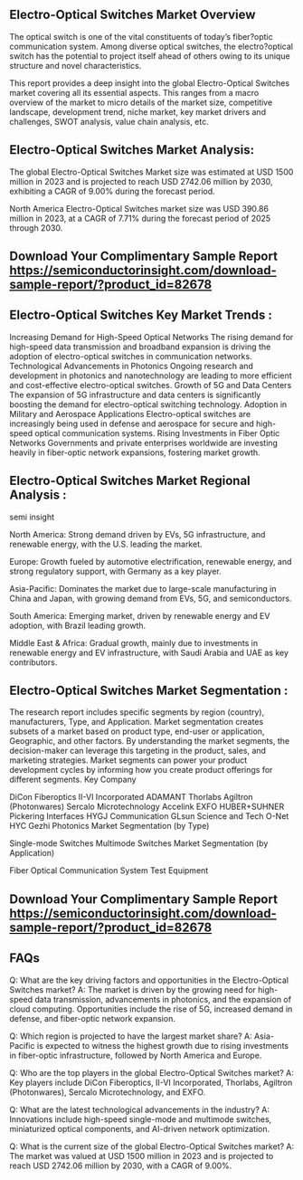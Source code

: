 ## Electro-Optical Switches Market Overview
The optical switch is one of the vital constituents of today’s fiber?optic communication system. Among diverse optical switches, the electro?optical switch has the potential to project itself ahead of others owing to its unique structure and novel characteristics.

This report provides a deep insight into the global Electro-Optical Switches market covering all its essential aspects. This ranges from a macro overview of the market to micro details of the market size, competitive landscape, development trend, niche market, key market drivers and challenges, SWOT analysis, value chain analysis, etc.
## Electro-Optical Switches Market Analysis:
The global Electro-Optical Switches Market size was estimated at USD 1500 million in 2023 and is projected to reach USD 2742.06 million by 2030, exhibiting a CAGR of 9.00% during the forecast period.

North America Electro-Optical Switches market size was USD 390.86 million in 2023, at a CAGR of 7.71% during the forecast period of 2025 through 2030.

## Download Your Complimentary Sample Report https://semiconductorinsight.com/download-sample-report/?product_id=82678

## Electro-Optical Switches Key Market Trends  :
Increasing Demand for High-Speed Optical Networks
The rising demand for high-speed data transmission and broadband expansion is driving the adoption of electro-optical switches in communication networks.
Technological Advancements in Photonics
Ongoing research and development in photonics and nanotechnology are leading to more efficient and cost-effective electro-optical switches.
Growth of 5G and Data Centers
The expansion of 5G infrastructure and data centers is significantly boosting the demand for electro-optical switching technology.
Adoption in Military and Aerospace Applications
Electro-optical switches are increasingly being used in defense and aerospace for secure and high-speed optical communication systems.
Rising Investments in Fiber Optic Networks
Governments and private enterprises worldwide are investing heavily in fiber-optic network expansions, fostering market growth.
## Electro-Optical Switches Market Regional Analysis :
semi insight

North America:
Strong demand driven by EVs, 5G infrastructure, and renewable energy, with the U.S. leading the market.

Europe:
Growth fueled by automotive electrification, renewable energy, and strong regulatory support, with Germany as a key player.

Asia-Pacific:
Dominates the market due to large-scale manufacturing in China and Japan, with growing demand from EVs, 5G, and semiconductors.

South America:
Emerging market, driven by renewable energy and EV adoption, with Brazil leading growth.

Middle East & Africa:
Gradual growth, mainly due to investments in renewable energy and EV infrastructure, with Saudi Arabia and UAE as key contributors.

## Electro-Optical Switches Market Segmentation :
The research report includes specific segments by region (country), manufacturers, Type, and Application. Market segmentation creates subsets of a market based on product type, end-user or application, Geographic, and other factors. By understanding the market segments, the decision-maker can leverage this targeting in the product, sales, and marketing strategies. Market segments can power your product development cycles by informing how you create product offerings for different segments.
Key Company

DiCon Fiberoptics
II-VI Incorporated
ADAMANT
Thorlabs
Agiltron (Photonwares)
Sercalo Microtechnology
Accelink
EXFO
HUBER+SUHNER
Pickering Interfaces
HYGJ Communication
GLsun Science and Tech
O-Net
HYC
Gezhi Photonics
Market Segmentation (by Type)

Single-mode Switches
Multimode Switches
Market Segmentation (by Application)

Fiber Optical Communication System
Test Equipment

## Download Your Complimentary Sample Report https://semiconductorinsight.com/download-sample-report/?product_id=82678

## FAQs
Q: What are the key driving factors and opportunities in the Electro-Optical Switches market?
A: The market is driven by the growing need for high-speed data transmission, advancements in photonics, and the expansion of cloud computing. Opportunities include the rise of 5G, increased demand in defense, and fiber-optic network expansion.

Q: Which region is projected to have the largest market share?
A: Asia-Pacific is expected to witness the highest growth due to rising investments in fiber-optic infrastructure, followed by North America and Europe.

Q: Who are the top players in the global Electro-Optical Switches market?
A: Key players include DiCon Fiberoptics, II-VI Incorporated, Thorlabs, Agiltron (Photonwares), Sercalo Microtechnology, and EXFO.

Q: What are the latest technological advancements in the industry?
A: Innovations include high-speed single-mode and multimode switches, miniaturized optical components, and AI-driven network optimization.

Q: What is the current size of the global Electro-Optical Switches market?
A: The market was valued at USD 1500 million in 2023 and is projected to reach USD 2742.06 million by 2030, with a CAGR of 9.00%.
